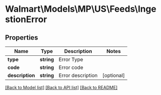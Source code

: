 # Walmart\Models\MP\US\Feeds\IngestionError

## Properties

Name | Type | Description | Notes
------------ | ------------- | ------------- | -------------
**type** | **string** | Error Type |
**code** | **string** | Error code |
**description** | **string** | Error description | [optional]


[[Back to Model list]](./) [[Back to API list]](../../../../../README.md#supported-apis) [[Back to README]](../../../../../README.md)
